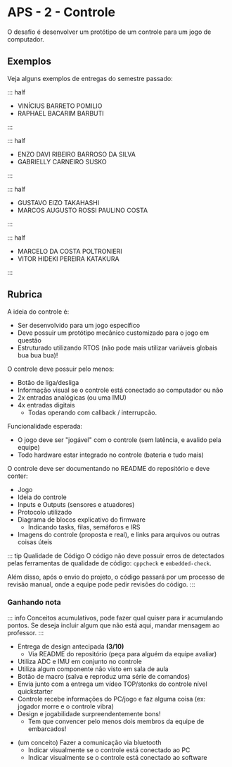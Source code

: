 # APS - 2 - Controle


<YouTube id="uCgnWqoP4MM"/>

O desafio é desenvolver um protótipo de um controle para um jogo de computador. 

## Exemplos

Veja alguns exemplos de entregas do semestre passado:

::: half
- VINÍCIUS BARRETO POMILIO	
- RAPHAEL BACARIM BARBUTI

<YouTube id="XjOHiLd93II"/>
:::

::: half
- ENZO DAVI RIBEIRO BARROSO DA SILVA
- GABRIELLY CARNEIRO SUSKO

<YouTube id="W6gnPhgk_Oc"/>
:::

::: half
- GUSTAVO EIZO TAKAHASHI	
- MARCOS AUGUSTO ROSSI PAULINO COSTA
<YouTube id="aSvf94ADpdw"/>
:::

::: half
- MARCELO DA COSTA POLTRONIERI	
- VITOR HIDEKI PEREIRA KATAKURA
<YouTube id="2x4wYwhdspk"/>
:::


## Rubrica

A ideia do controle é:

- Ser desenvolvido para um jogo específico
- Deve possuir um protótipo mecânico customizado para o jogo em questão
-  Estruturado utilizando RTOS (não pode mais utilizar variáveis globais bua bua bua)!

O controle deve possuir pelo menos:

- Botão de liga/desliga
- Informação visual se o controle está conectado ao computador ou não
- 2x entradas analógicas (ou uma IMU)
- 4x entradas digitais 
    - Todas operando com callback / interrupcão.

Funcionalidade esperada:

- O jogo deve ser "jogável" com o controle (sem latência, e avalido pela equipe)
- Todo hardware estar integrado no controle (bateria e tudo mais) 

O controle deve ser documentando no README do repositório e deve conter:

- Jogo
- Ideia do controle
- Inputs e Outputs (sensores e atuadores)
- Protocolo utilizado
- Diagrama de blocos explicativo do firmware
    - Indicando tasks, filas, semáforos e IRS
- Imagens do controle (proposta e real), e links para arquivos ou outras coisas úteis

::: tip Qualidade de Código
O código não deve possuir erros de detectados pelas ferramentas de qualidade de código: `cppcheck` e `embedded-check`.

Além disso, após o envio do projeto, o código passará por um processo de revisão manual, onde a equipe pode pedir revisões do código.
:::

### Ganhando nota

::: info
Conceitos acumulativos, pode fazer qual quiser para ir acumulando pontos. Se deseja incluir algum que não está aqui, mandar mensagem ao professor.
:::

<Badge type="info" text="meio conceito:" />

- Entrega de design antecipada **(3/10)**
    - Via README do repositório (peça para alguém da equipe avaliar)
- Utiliza ADC e IMU em conjunto no controle
- Utiliza algum componente não visto em sala de aula
- Botão de macro (salva e reproduz uma série de comandos)
- Envia junto com a entrega um vídeo TOP/stonks do controle nível quickstarter
- Controle recebe informações do PC/jogo e faz alguma coisa (ex: jogador morre e o controle vibra)
- Design e jogabilidade surpreendentemente bons!
    - Tem que convencer pelo menos dois membros da equipe de embarcados!

<Badge type="tip" text="UM conceito:" />

- (um conceito) Fazer a comunicação via bluetooth
    - Indicar visualmente se o controle está conectado ao PC
    - Indicar visualmente se o controle está conectado ao software
